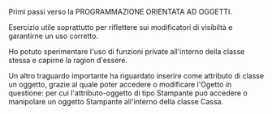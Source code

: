 
Primi passi verso la PROGRAMMAZIONE ORIENTATA AD OGGETTI. 

Esercizio utile soprattutto per riflettere sui modificatori di visibiltà e garantirne un uso corretto.

Ho potuto sperimentare l'uso di funzioni private all'interno della classe stessa e capirne la ragion d'essere.

Un altro traguardo importante ha riguardato inserire come attributo di classe un oggetto, grazie al quale poter accedere o modificare l'Ogetto in questione:
per cui l'attributo-oggetto di tipo Stampante può accedere o manipolare un oggetto Stampante all'interno della classe Cassa.


